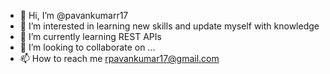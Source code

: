 - 👋 Hi, I’m @pavankumarr17
- 👀 I’m interested in learning new skills and update myself with knowledge
- 🌱 I’m currently learning REST APIs
- 💞️ I’m looking to collaborate on ...
- 📫 How to reach me rpavankumar17@gmail.com

<!---
pavankumarr17/pavankumarr17 is a ✨ special ✨ repository because its `README.md` (this file) appears on your GitHub profile.
You can click the Preview link to take a look at your changes.
--->
